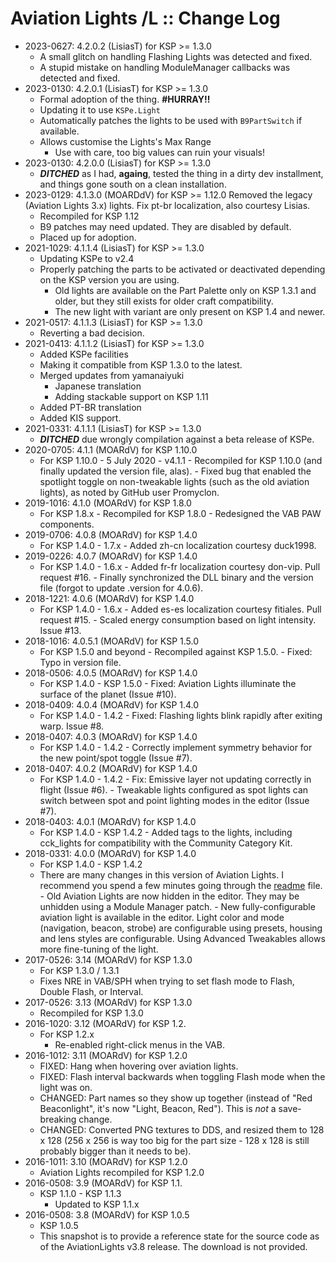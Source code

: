 # Aviation Lights /L :: Change Log

* 2023-0627: 4.2.0.2 (LisiasT) for KSP >= 1.3.0
	+ A small glitch on handling Flashing Lights was detected and fixed.
	+ A stupid mistake on handling ModuleManager callbacks was detected and fixed.
* 2023-0130: 4.2.0.1 (LisiasT) for KSP >= 1.3.0
	+ Formal adoption of the thing. **#HURRAY!!**
	+ Updating it to use `KSPe.Light`
	+ Automatically patches the lights to be used with `B9PartSwitch` if available.
	+ Allows customise the Lights's Max Range
		- Use with care, too big values can ruin your visuals!
* 2023-0130: 4.2.0.0 (LisiasT) for KSP >= 1.3.0
	+ ***DITCHED*** as I had, **againg**, tested the thing in a dirty dev installment, and things gone south on a clean installation. 
* 2023-0129: 4.1.3.0 (MOARDdV) for KSP >= 1.12.0
	Removed the legacy (Aviation Lights 3.x) lights.
	Fix pt-br localization, also courtesy Lisias.
	+ Recompiled for KSP 1.12
	+ B9 patches may need updated. They are disabled by default.
	+ Placed up for adoption.
* 2021-1029: 4.1.1.4 (LisiasT) for KSP >= 1.3.0
	+ Updating KSPe to v2.4
	+ Properly patching the parts to be activated or deactivated depending on the KSP version you are using.
		- Old lights are available on the Part Palette only on KSP 1.3.1 and older, but they still exists for older craft compatibility.
		- The new light with variant are only present on KSP 1.4 and newer.
* 2021-0517: 4.1.1.3 (LisiasT) for KSP >= 1.3.0
	+ Reverting a bad decision.
* 2021-0413: 4.1.1.2 (LisiasT) for KSP >= 1.3.0
	+ Added KSPe facilities
	+ Making it compatible from KSP 1.3.0 to the latest.
	+ Merged updates from yamanaiyuki
		- Japanese translation
		- Adding stackable support on KSP 1.11
	+ Added PT-BR translation
	+ Added KIS support.
* 2021-0331: 4.1.1.1 (LisiasT) for KSP >= 1.3.0
	+ ***DITCHED*** due wrongly compilation against a beta release of KSPe.
* 2020-0705: 4.1.1 (MOARdV) for KSP 1.10.0
	+ For KSP 1.10.0 - 5 July 2020 - v4.1.1
			- Recompiled for KSP 1.10.0 (and finally updated the version file, alas).
			- Fixed bug that enabled the spotlight toggle on non-tweakable lights (such as the old aviation lights), as noted by GitHub user Promyclon.
* 2019-1016: 4.1.0 (MOARdV) for KSP 1.8.0
	+ For KSP 1.8.x
			- Recompiled for KSP 1.8.0
			- Redesigned the VAB PAW components.
* 2019-0706: 4.0.8 (MOARdV) for KSP 1.4.0
	+ For KSP 1.4.0 - 1.7.x
			- Added zh-cn localization courtesy duck1998.
* 2019-0226: 4.0.7 (MOARdV) for KSP 1.4.0
	+ For KSP 1.4.0 - 1.6.x
			- Added fr-fr localization courtesy don-vip.  Pull request #16.
			- Finally synchronized the DLL binary and the version file (forgot to update .version for 4.0.6).
* 2018-1221: 4.0.6 (MOARdV) for KSP 1.4.0
	+ For KSP 1.4.0 - 1.6.x
			- Added es-es localization courtesy fitiales.  Pull request #15.
			- Scaled energy consumption based on light intensity.  Issue #13.
* 2018-1016: 4.0.5.1 (MOARdV) for KSP 1.5.0
	+ For KSP 1.5.0 and beyond
			- Recompiled against KSP 1.5.0.
			- Fixed: Typo in version file.
* 2018-0506: 4.0.5 (MOARdV) for KSP 1.4.0
	+ For KSP 1.4.0 - KSP 1.5.0
			- Fixed: Aviation Lights illuminate the surface of the planet (Issue #10).
* 2018-0409: 4.0.4 (MOARdV) for KSP 1.4.0
	+ For KSP 1.4.0 - 1.4.2
			- Fixed: Flashing lights blink rapidly after exiting warp.  Issue #8.
* 2018-0407: 4.0.3 (MOARdV) for KSP 1.4.0
	+ For KSP 1.4.0 - 1.4.2
			- Correctly implement symmetry behavior for the new point/spot toggle (Issue #7).
* 2018-0407: 4.0.2 (MOARdV) for KSP 1.4.0
	+ For KSP 1.4.0 - 1.4.2
			- Fix: Emissive layer not updating correctly in flight (Issue #6).
			- Tweakable lights configured as spot lights can switch between spot and point lighting modes in the editor (Issue #7).
* 2018-0403: 4.0.1 (MOARdV) for KSP 1.4.0
	+ For KSP 1.4.0 - KSP 1.4.2
			- Added tags to the lights, including cck_lights for compatibility with the Community Category Kit.
* 2018-0331: 4.0.0 (MOARdV) for KSP 1.4.0
	+ For KSP 1.4.0 - KSP 1.4.2
	+ There are many changes in this version of Aviation Lights.  I recommend you spend a few minutes going through the [readme](https://github.com/MOARdV/AviationLights/blob/master/README.md) file.
			- Old Aviation Lights are now hidden in the editor.  They may be unhidden using a Module Manager patch.
			- New fully-configurable aviation light is available in the editor.  Light color and mode (navigation, beacon, strobe) are configurable using presets, housing and lens styles are configurable.  Using Advanced Tweakables allows more fine-tuning of the light.
* 2017-0526: 3.14 (MOARdV) for KSP 1.3.0
	+ For KSP 1.3.0 / 1.3.1
	+ Fixes NRE in VAB/SPH when trying to set flash mode to Flash, Double Flash, or Interval.
* 2017-0526: 3.13 (MOARdV) for KSP 1.3.0
	+ Recompiled for KSP 1.3.0
* 2016-1020: 3.12 (MOARdV) for KSP 1.2.
	+ For KSP 1.2.x
		- Re-enabled right-click menus in the VAB.
* 2016-1012: 3.11 (MOARdV) for KSP 1.2.0
	+ FIXED: Hang when hovering over aviation lights.
	+ FIXED: Flash interval backwards when toggling Flash mode when the light was on.
	+ CHANGED: Part names so they show up together (instead of "Red Beaconlight", it's now "Light, Beacon, Red").  This is _not_ a save-breaking change.
	+ CHANGED: Converted PNG textures to DDS, and resized them to 128 x 128 (256 x 256 is way too big for the part size - 128 x 128 is still probably bigger than it needs to be).
* 2016-1011: 3.10 (MOARdV) for KSP 1.2.0
	+ Aviation Lights recompiled for KSP 1.2.0
* 2016-0508: 3.9 (MOARdV) for KSP 1.1.
	+ KSP 1.1.0 - KSP 1.1.3
		- Updated to KSP 1.1.x
* 2016-0508: 3.8 (MOARdV) for KSP 1.0.5
	+ KSP 1.0.5
	+ This snapshot is to provide a reference state for the source code as of the AviationLights v3.8 release.  The download is not provided.
